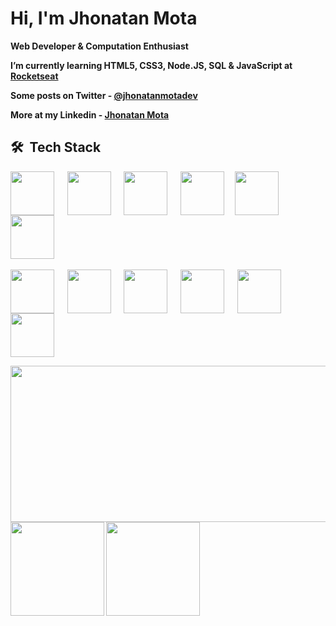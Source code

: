 <h1> <b> Hi, I'm Jhonatan Mota  </h1>

<b> Web Developer & Computation Enthusiast  

<b> I’m currently learning HTML5, CSS3, Node.JS, SQL & JavaScript at [Rocketseat](https://github.com/Rocketseat) </b>
 
<b> Some posts on Twitter - [@jhonatanmotadev](https://twitter.com/jhonatanmotadev/with_replies) </b>
 
<b> More at my Linkedin - [Jhonatan Mota](https://www.linkedin.com/in/jhonatan-mota-2a61b5259/) </b>

## 🛠 &nbsp;Tech Stack

 <img align="center" height="70px" widht="70px" src="https://cdn.jsdelivr.net/gh/devicons/devicon/icons/html5/html5-original.svg"/> &emsp;
 <img align="center" height="70px" widht="70px" src="https://cdn.jsdelivr.net/gh/devicons/devicon/icons/css3/css3-original.svg"/> &emsp;
 <img align="center" height="70px" widht="70px" src="https://cdn.jsdelivr.net/gh/devicons/devicon/icons/javascript/javascript-original.svg"/> &emsp;
 <img align="center" height="70px" widht="70px" src="https://cdn.jsdelivr.net/gh/devicons/devicon/icons/bootstrap/bootstrap-original.svg"/>&emsp;
 <img align="center" height="70px" widht="70px" src="https://cdn.jsdelivr.net/gh/devicons/devicon/icons/tailwindcss/tailwindcss-original-wordmark.svg"/>&emsp;
 <img align="center" height="70px" widht="70px" src="https://cdn.jsdelivr.net/gh/devicons/devicon/icons/sass/sass-original.svg"/> <br><br>
 <img align="center" height="70px" widht="70px" src="https://cdn.jsdelivr.net/gh/devicons/devicon/icons/windows8/windows8-original.svg"/> &emsp;
 <img align="center" height="70px" widht="70px" src="https://cdn.jsdelivr.net/gh/devicons/devicon/icons/vscode/vscode-original-wordmark.svg"/> &emsp;
 <img align="center" height="70px" widht="70px" src="https://cdn.jsdelivr.net/gh/devicons/devicon/icons/git/git-plain-wordmark.svg" /> &emsp;
 <img align="center" height="70px" widht="70px" src="https://cdn.jsdelivr.net/gh/devicons/devicon/icons/chrome/chrome-original.svg"/> &emsp;
 <img align="center" height="70px" widht="70px" src="https://cdn.jsdelivr.net/gh/devicons/devicon/icons/github/github-original-wordmark.svg"/> &emsp;
 <img align="center" height="70px" widht="70px" src="https://cdn.jsdelivr.net/gh/devicons/devicon/icons/firefox/firefox-original-wordmark.svg"/>
 

 <img align="center" height="250px" width="570px" src="https://github-readme-activity-graph.cyclic.app/graph?username=JhonatanMotaDev&theme=react-dark"/>
<div>
 <img align="center" height="150px" widht="900px" src="https://github-readme-stats.vercel.app/api?username=JhonatanMotaDev&theme=transparent"/>
 <img align="center" height="150px" widht="900px" src="https://github-readme-stats.vercel.app/api/top-langs/?username=JhonatanMotaDev&theme=transparent"/> 
</div>
